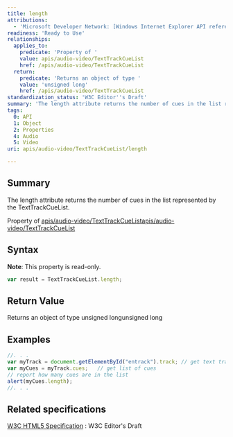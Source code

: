 ```yaml
---
title: length
attributions:
  - 'Microsoft Developer Network: [Windows Internet Explorer API reference Article](http://msdn.microsoft.com/en-us/library/ie/hh828809%28v=vs.85%29.aspx)'
readiness: 'Ready to Use'
relationships:
  applies_to:
    predicate: 'Property of '
    value: apis/audio-video/TextTrackCueList
    href: /apis/audio-video/TextTrackCueList
  return:
    predicate: 'Returns an object of type '
    value: 'unsigned long'
    href: /apis/audio-video/TextTrackCueList
standardization_status: 'W3C Editor''s Draft'
summary: 'The length attribute returns the number of cues in the list represented by the TextTrackCueList.'
tags:
  0: API
  1: Object
  2: Properties
  4: Audio
  5: Video
uri: apis/audio-video/TextTrackCueList/length

---
```

## Summary

The length attribute returns the number of cues in the list represented by the TextTrackCueList.

Property of [apis/audio-video/TextTrackCueList](/apis/audio-video/TextTrackCueList)[apis/audio-video/TextTrackCueList](/apis/audio-video/TextTrackCueList)

## Syntax

**Note**: This property is read-only.

``` js
var result = TextTrackCueList.length;
```

## Return Value

Returns an object of type unsigned longunsigned long

## Examples

``` js
//. . .
var myTrack = document.getElementById("entrack").track; // get text track from track element
var myCues = myTrack.cues;   // get list of cues
// report how many cues are in the list
alert(myCues.length);
//. . .
```

## Related specifications

[W3C HTML5 Specification](http://dev.w3.org/html5/spec/single-page.html)
:   W3C Editor's Draft
